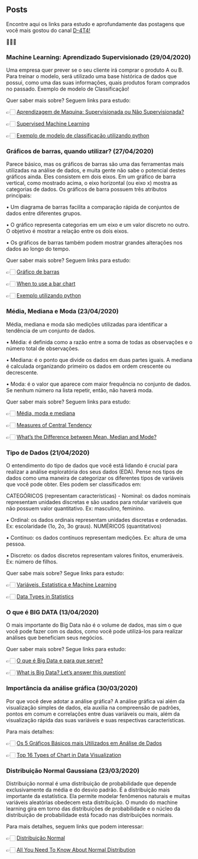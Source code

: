 ## Posts

Encontre aqui os links para estudo e aprofundamente das postagens que você mais gostou do canal [D-4T4!](https://www.instagram.com/d_4t4/channel/)

📕📖📘

### Machine Learning: Aprendizado Supervisionado (29/04/2020)
Uma empresa quer prever se o seu cliente irá comprar o produto A ou B. Para treinar o modelo, será utilizado uma base histórica de dados que possui, como uma das suas informações, quais produtos foram comprados no passado. Exemplo de modelo de Classificação!

Quer saber mais sobre? Seguem links para estudo:

👉🏻 [Aprendizagem de Maquina: Supervisionada ou Não Supervisionada?](https://medium.com/opensanca/aprendizagem-de-maquina-supervisionada-ou-n%C3%A3o-supervisionada-7d01f78cd80a)

👉🏻 [Supervised Machine Learning](https://www.guru99.com/supervised-machine-learning.html)

👉🏻 [Exemplo de modelo de classificação utilizando python](https://towardsdatascience.com/solving-a-simple-classification-problem-with-python-fruits-lovers-edition-d20ab6b071d2)

### Gráficos de barras, quando utilizar? (27/04/2020)
Parece básico, mas os gráficos de barras são uma das ferramentas mais utilizadas na análise de dados, e muita gente não sabe o potencial destes gráficos ainda. Eles consistem em dois eixos. Em um gráfico de barra vertical, como mostrado acima, o eixo horizontal (ou eixo x) mostra as categorias de dados.
Os gráficos de barra possuem três atributos principais: 

• Um diagrama de barras facilita a comparação rápida de conjuntos de dados entre diferentes grupos.

• O gráfico representa categorias em um eixo e um valor discreto no outro. O objetivo é mostrar a relação entre os dois eixos.

• Os gráficos de barras também podem mostrar grandes alterações nos dados ao longo do tempo.

Quer saber mais sobre? Seguem links para estudo:

👉🏻 [Gráfico de barras](https://help.highbond.com/helpdocs/highbond/pt-br/Content/visualizations/interpretations/charts/bar_chart.html)

👉🏻 [When to use a bar chart](https://www.chartblocks.com/en/support/faqs/faq/when-to-use-a-bar-chart)

👉🏻 [Exemplo utilizando python](https://pythonbasics.org/matplotlib-bar-chart/)


### Média, Mediana e Moda (23/04/2020)
Média, mediana e moda são medições utilizadas para identificar a tendência de um conjunto de dados.

• Média: é definida como a razão entre a soma de todas as observações e o número total de observações.

• Mediana: é o ponto que divide os dados em duas partes iguais. A mediana é calculada organizando primeiro os dados em ordem crescente ou decrescente.

• Moda: é o valor que aparece com maior frequência no conjunto de dados. Se nenhum número na lista repetir, então, não haverá moda.

Quer saber mais sobre? Seguem links para estudo:

👉🏻 [Média, moda e mediana](https://www.stoodi.com.br/blog/2018/05/30/media-moda-e-mediana/)

👉🏻 [Measures of Central Tendency](https://statistics.laerd.com/statistical-guides/measures-central-tendency-mean-mode-median.php)

👉🏻 [What’s the Difference between Mean, Median and Mode?](https://www.k5learning.com/blog/what-is-difference-between-mean-median-and-mode)


### Tipo de Dados (21/04/2020)
O entendimento do tipo de dados que você está lidando é crucial para realizar a análise exploratória dos seus dados (EDA). Pense nos tipos de dados como uma maneira de categorizar os diferentes tipos de variáveis que você pode obter. Eles podem ser classificados em:

CATEGÓRICOS (representam características) - Nominal: os dados nominais representam unidades discretas e são usados para rotular variáveis que não possuem valor quantitativo. Ex: masculino, feminino.

• Ordinal: os dados ordinais representam unidades discretas e ordenadas. Ex: escolaridade (1o, 2o, 3o graus). NUMÉRICOS (quantitativos)

• Contínuo: os dados contínuos representam medições. Ex: altura de uma pessoa.

• Discreto: os dados discretos representam valores finitos, enumeráveis. Ex: número de filhos.

Quer sabe mais sobre? Segue links para estudo:

👉🏻 [Variáveis, Estatística e Machine Learning](https://imasters.com.br/desenvolvimento/variaveis-estatistica-e-machine-learning)

👉🏻 [Data Types in Statistics](https://towardsdatascience.com/data-types-in-statistics-347e152e8bee)


### O que é BIG DATA (13/04/2020)
O mais importante do  Big Data não é o volume de dados, mas sim o que você pode fazer com os dados, como você pode utilizá-los para realizar análises que beneficiam seus negócios. 

Quer saber mais sobre? Segue links para estudo:

👉🏻 [O que é Big Data e para que serve?](http://www.hub2b.com.br/blog/o-que-e-big-data-e-para-que-serve/)

👉🏻 [What is Big Data? Let’s answer this question!](https://towardsdatascience.com/what-is-big-data-lets-answer-this-question-933b94709caf)


### Importância da análise gráfica (30/03/2020)
Por que você deve adotar a análise gráfica?
A análise gráfica vai além da visualização simples de dados, ela auxilia na compreensão de padrões, pontos em comum e correlações entre duas variáveis ou mais, além da visualização rápida das suas variáveis e suas respectivas características.

Para mais detalhes:

👉🏻 [Os 5 Gráficos Básicos mais Utilizados em Análise de Dados](https://oestatistico.com.br/5-graficos-mais-utilizados-em-analise-de-dados/)

👉🏻 [Top 16 Types of Chart in Data Visualization](https://towardsdatascience.com/top-16-types-of-chart-in-data-visualization-196a76b54b62)


### Distribuição Normal Gaussiana (23/03/2020)

Distribuição normal é uma distribuição de probabilidade que depende exclusivamente da média e do desvio padrão. É a distribuição mais importante da estatística. Ela permite modelar fenômenos naturais e muitas variáveis aleatórias obedecem esta distribuição.
O mundo do machine learning gira em torno das distribuições de probabilidade e o núcleo da distribuição de probabilidade está focado nas distribuições normais.

Para mais detalhes, seguem links que podem interessar:

👉🏻 [Distribuição Normal](http://www.portalaction.com.br/probabilidades/62-distribuicao-normal)

👉🏻 [All You Need To Know About Normal Distribution](https://towardsdatascience.com/all-you-need-to-know-about-normal-distribution-3f67df0691f8)

